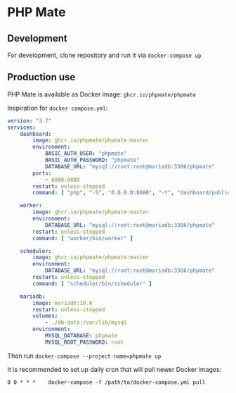# PHP Mate

## Development

For development, clone repository and run it via `docker-compose up`


## Production use

PHP Mate is available as Docker image: `ghcr.io/phpmate/phpmate`

Inspiration for `docker-compose.yml`:

```yaml
version: "3.7"
services:
    dashboard:
        image: ghcr.io/phpmate/phpmate:master
        environment:
            BASIC_AUTH_USER: "phpmate"
            BASIC_AUTH_PASSWORD: "phpmate"
            DATABASE_URL: "mysql://root:root@mariadb:3306/phpmate"
        ports:
            - 8080:8080
        restart: unless-stopped
        command: [ "php", "-S", "0.0.0.0:8080", "-t", "dashboard/public" ]

    worker:
        image: ghcr.io/phpmate/phpmate:master
        environment:
            DATABASE_URL: "mysql://root:root@mariadb:3306/phpmate"
        restart: unless-stopped
        command: [ "worker/bin/worker" ]

    scheduler:
        image: ghcr.io/phpmate/phpmate:master
        environment:
            DATABASE_URL: "mysql://root:root@mariadb:3306/phpmate"
        restart: unless-stopped
        command: [ "scheduler/bin/scheduler" ]

    mariadb:
        image: mariadb:10.6
        restart: unless-stopped
        volumes:
            - ./db-data:/var/lib/mysql
        environment:
            MYSQL_DATABASE: phpmate
            MYSQL_ROOT_PASSWORD: root
```

Then run `docker-compose --project-name=phpmate up`

It is recommended to set up daily cron that will pull newer Docker images:
```
0 0 * * *    docker-compose -f /path/to/docker-compose.yml pull
```
